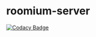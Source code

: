 # roomium-server

[![Codacy Badge](https://api.codacy.com/project/badge/Grade/557242bcfb36444aa21dd48fd6796ac9)](https://app.codacy.com/gh/roomium/roomium-server?utm_source=github.com&utm_medium=referral&utm_content=roomium/roomium-server&utm_campaign=Badge_Grade_Dashboard)